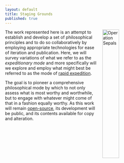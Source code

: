 ```yaml
---
layout: default
title: Staging Grounds
published: true
---
```


<img align="right" src="http://www.rapidexpedition.org/public/img/opSepals.jpg" alt="Operation Sepals" style="width:33%" hspace="15">

The work represented here is an attempt to establish and develop a set of philosophical principles and to do so collaboratively by employing appropriate technologies for ease of iteration and publication.  Here, we will survey variations of what we refer to as the *expeditionary mode* and more specifically will we explore and employ what might best be referred to as the mode of [rapid expedition](rapidExpedition).

The goal is to pioneer a comprehensive philosophical mode by which to not only assess what is most worthy and worthwhile, but to engage with whatever might come of that in a fashion equally worthy.  As this work will remain [open-source](https://en.wikipedia.org/wiki/Open-source_model), its development will be public, and its contents available for copy and alteration.
